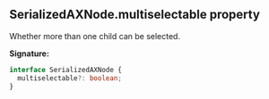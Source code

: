 ## SerializedAXNode.multiselectable property

Whether more than one child can be selected.

**Signature:**

```typescript
interface SerializedAXNode {
  multiselectable?: boolean;
}
```
